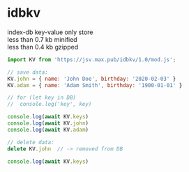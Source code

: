 # idbkv

index-db key-value only store  
less than 0.7 kb minified   
less than 0.4 kb gzipped  


```javascript
import KV from 'https://jsv.max.pub/idbkv/1.0/mod.js';

// save data:
KV.john = { name: 'John Doe', birthday: '2020-02-03' }
KV.adam = { name: 'Adam Smith', birthday: '1900-01-01' }

// for (let key in DB)
// 	console.log('key', key)

console.log(await KV.keys)
console.log(await KV.john)
console.log(await KV.adam)

// delete data:
delete KV.john  // -> removed from DB

console.log(await KV.keys)

```